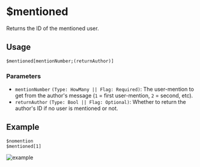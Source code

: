 # $mentioned
Returns the ID of the mentioned user.

## Usage
```
$mentioned[mentionNumber;(returnAuthor)]
```

### Parameters 
- `mentionNumber` `(Type: HowMany || Flag: Required)`: The user-mention to get from the author's message  (`1` = first user-mention, `2` = second, etc).
- `returnAuthor` `(Type: Bool || Flag: Optional)`: Whether to return the author's ID if no user is mentioned or not.

## Example
```
$nomention
$mentioned[1]
```

![example](https://user-images.githubusercontent.com/69215413/126917181-5e4c71e3-6b8e-4d9d-96ef-2a9b8af7faf2.png)

